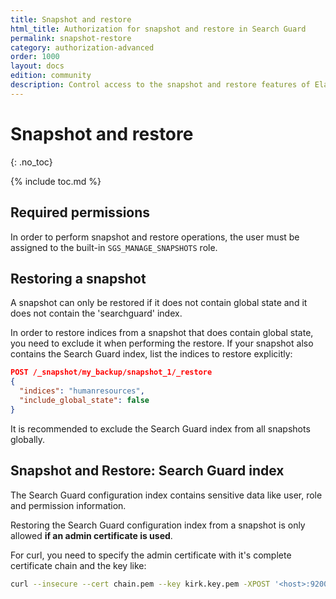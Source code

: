 ```yaml
---
title: Snapshot and restore
html_title: Authorization for snapshot and restore in Search Guard
permalink: snapshot-restore
category: authorization-advanced
order: 1000
layout: docs
edition: community
description: Control access to the snapshot and restore features of Elasticsearch by using Search Guard.
---
```

<!---
Copyright 2022 floragunn GmbH
-->
# Snapshot and restore
{: .no_toc}

{% include toc.md %}



## Required permissions

In order to perform snapshot and restore operations, the user must be assigned to the built-in `SGS_MANAGE_SNAPSHOTS` role.

## Restoring a snapshot

A snapshot can only be restored if it does not contain global state and it does not contain the 'searchguard' index. 

In order to restore indices from a snapshot that does contain global state, you need to exclude it when performing the restore. If your snapshot also contains the Search Guard index, list the indices to restore explicitly:

```json
POST /_snapshot/my_backup/snapshot_1/_restore
{
  "indices": "humanresources",  
  "include_global_state": false
}
```

It is recommended to exclude the Search Guard index from all snapshots globally.

## Snapshot and Restore: Search Guard index

The Search Guard configuration index contains sensitive data like user, role and permission information. 

Restoring the Search Guard configuration index from a snapshot is only allowed **if an admin certificate is used**.

For curl, you need to specify the admin certificate with it's complete certificate chain and the key like:

```bash
curl --insecure --cert chain.pem --key kirk.key.pem -XPOST '<host>:9200/_snapshot/my_backup/snapshot_1/_restore?pretty'
```


